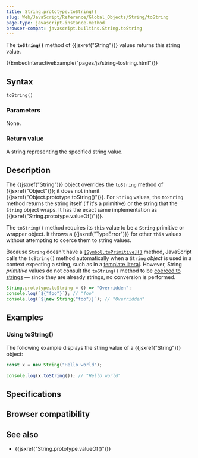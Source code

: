 ```yaml
---
title: String.prototype.toString()
slug: Web/JavaScript/Reference/Global_Objects/String/toString
page-type: javascript-instance-method
browser-compat: javascript.builtins.String.toString
---
```




The **`toString()`** method of {{jsxref("String")}} values returns this string value.

{{EmbedInteractiveExample("pages/js/string-tostring.html")}}

## Syntax

```js-nolint
toString()
```

### Parameters

None.

### Return value

A string representing the specified string value.

## Description

The {{jsxref("String")}} object overrides the `toString` method of {{jsxref("Object")}}; it does not inherit
{{jsxref("Object.prototype.toString()")}}. For `String` values, the `toString` method returns the string itself (if it's a primitive) or the string that the `String` object wraps. It has the exact same implementation as {{jsxref("String.prototype.valueOf()")}}.

The `toString()` method requires its `this` value to be a `String` primitive or wrapper object. It throws a {{jsxref("TypeError")}} for other `this` values without attempting to coerce them to string values.

Because `String` doesn't have a [`[Symbol.toPrimitive]()`](/Web/JavaScript/Reference/Global_Objects/Symbol/toPrimitive) method, JavaScript calls the `toString()` method automatically when a `String` _object_ is used in a context expecting a string, such as in a [template literal](/Web/JavaScript/Reference/Template_literals). However, String _primitive_ values do not consult the `toString()` method to be [coerced to strings](/Web/JavaScript/Reference/Global_Objects/String#string_coercion) — since they are already strings, no conversion is performed.

```js
String.prototype.toString = () => "Overridden";
console.log(`${"foo"}`); // "foo"
console.log(`${new String("foo")}`); // "Overridden"
```

## Examples

### Using toString()

The following example displays the string value of a {{jsxref("String")}} object:

```js
const x = new String("Hello world");

console.log(x.toString()); // "Hello world"
```

## Specifications



## Browser compatibility



## See also

- {{jsxref("String.prototype.valueOf()")}}
